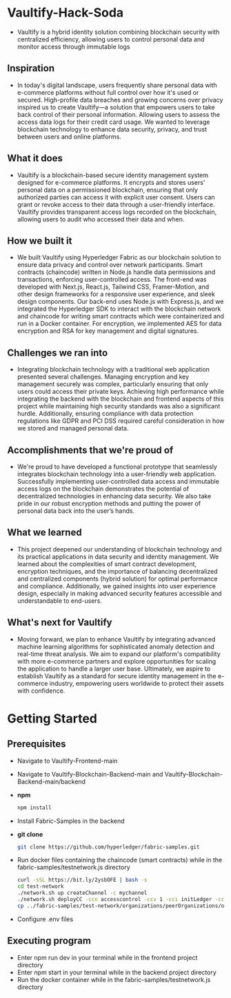 # Vaultify-Hack-Soda
- Vaultify is a hybrid identity solution combining blockchain security with centralized efficiency, allowing users to control personal data and monitor access through immutable logs

## Inspiration

- In today's digital landscape, users frequently share personal data with e-commerce platforms without full control over how it's used or secured. High-profile data breaches and growing concerns over privacy inspired us to create Vaultify—a solution that empowers users to take back control of their personal information. Allowing users to assess the access data logs for their credit card usage. We wanted to leverage blockchain technology to enhance data security, privacy, and trust between users and online platforms.

## What it does

- Vaultify is a blockchain-based secure identity management system designed for e-commerce platforms. It encrypts and stores users' personal data on a permissioned blockchain, ensuring that only authorized parties can access it with explicit user consent. Users can grant or revoke access to their data through a user-friendly interface. Vaultify provides transparent access logs recorded on the blockchain, allowing users to audit who accessed their data and when.

## How we built it

- We built Vaultify using Hyperledger Fabric as our blockchain solution to ensure data privacy and control over network participants. Smart contracts (chaincode) written in Node.js handle data permissions and transactions, enforcing user-controlled access. The front-end was developed with Next.js, React.js, Tailwind CSS, Framer-Motion, and other design frameworks for a responsive user experience, and sleek design components. Our back-end uses Node.js with Express.js, and we integrated the Hyperledger SDK to interact with the blockchain network and chaincode for writing smart contracts which were containerized and run in a Docker container. For encryption, we implemented AES for data encryption and RSA for key management and digital signatures.

## Challenges we ran into

- Integrating blockchain technology with a traditional web application presented several challenges. Managing encryption and key management securely was complex, particularly ensuring that only users could access their private keys. Achieving high performance while integrating the backend with the blockchain and frontend aspects of this project while maintaining high security standards was also a significant hurdle. Additionally, ensuring compliance with data protection regulations like GDPR and PCI DSS required careful consideration in how we stored and managed personal data.

## Accomplishments that we're proud of

- We're proud to have developed a functional prototype that seamlessly integrates blockchain technology into a user-friendly web application. Successfully implementing user-controlled data access and immutable access logs on the blockchain demonstrates the potential of decentralized technologies in enhancing data security. We also take pride in our robust encryption methods and putting the power of personal data back into the user’s hands.

## What we learned

- This project deepened our understanding of blockchain technology and its practical applications in data security and identity management. We learned about the complexities of smart contract development, encryption techniques, and the importance of balancing decentralized and centralized components (hybrid solution) for optimal performance and compliance. Additionally, we gained insights into user experience design, especially in making advanced security features accessible and understandable to end-users.

## What's next for Vaultify

- Moving forward, we plan to enhance Vaultify by integrating advanced machine learning algorithms for sophisticated anomaly detection and real-time threat analysis. We aim to expand our platform's compatibility with more e-commerce partners and explore opportunities for scaling the application to handle a larger user base. Ultimately, we aspire to establish Vaultify as a standard for secure identity management in the e-commerce industry, empowering users worldwide to protect their assets with confidence.

# Getting Started

## Prerequisites

- Navigate to Vaultify-Frontend-main
- Navigate to Vaultify-Blockchain-Backend-main and Vaultify-Blockchain-Backend-main/backend
- **npm**

  ```bash
  npm install

- Install Fabric-Samples in the backend

- **git clone**

  ```bash
  git clone https://github.com/hyperledger/fabric-samples.git

- Run docker files containing the chaincode (smart contracts) while in the fabric-samples/testnetwork.js directory
  ```bash
  curl -sSL https://bit.ly/2ysbOFE | bash -s
  cd test-network
  ./network.sh up createChannel -c mychannel
  ./network.sh deployCC -ccn accesscontrol -ccv 1 -cci initLedger -ccl javascript -ccp ../../chaincode/access-control
  cp ../fabric-samples/test-network/organizations/peerOrganizations/org1.example.com/connection-org1.json backend/fabric/

- Configure .env files

## Executing program

- Enter npm run dev in your terminal while in the frontend project directory
- Enter npm start in your terminal while in the backend project directory
- Run the docker container while in the fabric-samples/testnetwork.js directory
